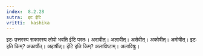 ```yaml
---
index:  8.2.28
sutra:  इट ईटि
vritti:  kashika 
---
```


इटः उत्तरस्य सकारस्य लोपो भवति ईटि परतः। अदावीत्। अलावीत्। असेवीत्। अकोषीत्। अमोषीत्। इटः इति किम्? अकार्षीत्। अहार्षीत्। ईटि इति किम्? अलाविष्टाम्। अलाविषुः।

